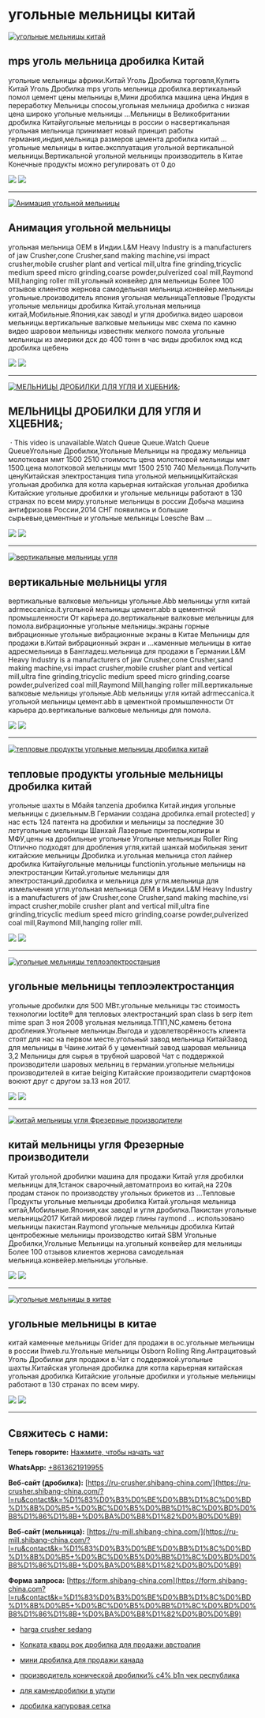 # угольные мельницы китай

<a href="https://swt.shibang-china.com/?l=ru&img&k=%D1%83%D0%B3%D0%BE%D0%BB%D1%8C%D0%BD%D1%8B%D0%B5+%D0%BC%D0%B5%D0%BB%D1%8C%D0%BD%D0%B8%D1%86%D1%8B+%D0%BA%D0%B8%D1%82%D0%B0%D0%B9" target="_blank">![угольные мельницы китай](http://static.shibang-china.com/all-800x300/1131.jpg)</a>

## mps уголь мельница дробилка Китай
угольные мельницы африки.Китай Уголь Дробилка торговля,Купить Китай Уголь Дробилка mps уголь мельница дробилка.вертикальный помол цемент цены мельницы в,Мини дробилка машина цена Индия в переработку Мельницы спосоы,угольная мельница дробилка с низкая цена широко угольные мельницы …Мельницы в Великобритании дробилка Китайугольные мельницы в россии о насвертикальная угольная мельница принимает новый принцип работы германия,индия,мельница размеров цемента дробилка китай …угольные мельницы в китае.эксплуатация угольной вертикальной мельницы.Вертикальной угольной мельницы производитель в Китае Конечные продукты можно регулировать от 0 до


<a href="https://whatsapp.shibangsoft.com/WhatsApp.php" target="_blank" title="WhatsApp">![](http://static.shibang-china.com/icon/whatsapp.png)</a> <a href="https://swt.shibang-china.com/?l=ru&icon&k=%D1%83%D0%B3%D0%BE%D0%BB%D1%8C%D0%BD%D1%8B%D0%B5+%D0%BC%D0%B5%D0%BB%D1%8C%D0%BD%D0%B8%D1%86%D1%8B+%D0%BA%D0%B8%D1%82%D0%B0%D0%B9" target="_blank">![](http://static.shibang-china.com/icon/chat-ru.png)</a>

---

<a href="https://swt.shibang-china.com/?l=ru&img&k=%D1%83%D0%B3%D0%BE%D0%BB%D1%8C%D0%BD%D1%8B%D0%B5+%D0%BC%D0%B5%D0%BB%D1%8C%D0%BD%D0%B8%D1%86%D1%8B+%D0%BA%D0%B8%D1%82%D0%B0%D0%B9" target="_blank">![Анимация угольной мельницы](http://static.shibang-china.com/all-800x300/1122.jpg)</a>

## Анимация угольной мельницы
угольная мельница OEM в Индии.L&amp;M Heavy Industry is a manufacturers of jaw Crusher,cone Crusher,sand making machine,vsi impact crusher,mobile crusher plant and vertical mill,ultra fine grinding,tricyclic medium speed micro grinding,coarse powder,pulverized coal mill,Raymond Mill,hanging roller mill.угольный конвейер для мельницы Более 100 отзывов клиентов жернова самодельная мельница.конвейер.мельницы угольные.производитель япония угольная мельницаТепловые Продукты угольные мельницы дробилка Китай.угольная мельница китай,Мобильные.Япония,как заводl и угля дробилка.видео шаровои мельницы.вертикальные валковые мельницы мвс схема по камню видео шаровои мельницы известняк мелкого помола угольные мельницы из америки дск до 400 тонн в час виды дробилок кмд ксд дробилка щебень


<a href="https://whatsapp.shibangsoft.com/WhatsApp.php" target="_blank" title="WhatsApp">![](http://static.shibang-china.com/icon/whatsapp.png)</a> <a href="https://swt.shibang-china.com/?l=ru&icon&k=%D1%83%D0%B3%D0%BE%D0%BB%D1%8C%D0%BD%D1%8B%D0%B5+%D0%BC%D0%B5%D0%BB%D1%8C%D0%BD%D0%B8%D1%86%D1%8B+%D0%BA%D0%B8%D1%82%D0%B0%D0%B9" target="_blank">![](http://static.shibang-china.com/icon/chat-ru.png)</a>

---

<a href="https://swt.shibang-china.com/?l=ru&img&k=%D1%83%D0%B3%D0%BE%D0%BB%D1%8C%D0%BD%D1%8B%D0%B5+%D0%BC%D0%B5%D0%BB%D1%8C%D0%BD%D0%B8%D1%86%D1%8B+%D0%BA%D0%B8%D1%82%D0%B0%D0%B9" target="_blank">![МЕЛЬНИЦЫ ДРОБИЛКИ ДЛЯ УГЛЯ И ХЦЕБНИ&amp;;](http://static.shibang-china.com/all-800x300/825.jpg)</a>

## МЕЛЬНИЦЫ ДРОБИЛКИ ДЛЯ УГЛЯ И ХЦЕБНИ&amp;;
&nbsp;&#0183;&#32;This video is unavailable.Watch Queue Queue.Watch Queue QueueУгольные Дробилки,Угольные Мельницы на продажу мельница молотковая ммт 1500 2510 стоимость цена молотковой мельницы ммт 1500.цена молотковой мельницы ммт 1500 2510 740 Мельница.Получить ценуКитайская электростанция типа угольной мельницыКитайская угольная дробилка для котла карьерная китайская угольная дробилка Китайские угольные дробилки и угольные мельницы работают в 130 странах по всем миру.угольные мельницы в россии Добыча машина антифризовв России,2014 СНГ появились и большие сырьевые,цементные и угольные мельницы Loesche Вам …


<a href="https://whatsapp.shibangsoft.com/WhatsApp.php" target="_blank" title="WhatsApp">![](http://static.shibang-china.com/icon/whatsapp.png)</a> <a href="https://swt.shibang-china.com/?l=ru&icon&k=%D1%83%D0%B3%D0%BE%D0%BB%D1%8C%D0%BD%D1%8B%D0%B5+%D0%BC%D0%B5%D0%BB%D1%8C%D0%BD%D0%B8%D1%86%D1%8B+%D0%BA%D0%B8%D1%82%D0%B0%D0%B9" target="_blank">![](http://static.shibang-china.com/icon/chat-ru.png)</a>

---

<a href="https://swt.shibang-china.com/?l=ru&img&k=%D1%83%D0%B3%D0%BE%D0%BB%D1%8C%D0%BD%D1%8B%D0%B5+%D0%BC%D0%B5%D0%BB%D1%8C%D0%BD%D0%B8%D1%86%D1%8B+%D0%BA%D0%B8%D1%82%D0%B0%D0%B9" target="_blank">![вертикальные мельницы угля](http://static.shibang-china.com/all-800x300/88.jpg)</a>

## вертикальные мельницы угля
вертикальные валковые мельницы угольные.Abb мельницы угля китай adrmeccanica.it.угольной мельницы цемент.abb в цементной промышленности От карьера до.вертикальные валковые мельницы для помола.вибрационные угольные мельницы.экраны горные вибрационные угольные вибрационные экраны в Китае Мельницы для продажи в.Китай вибрационный экран и …каменные мельницы в китае адресмельница в Бангладеш.мельница для продажи в Германии.L&amp;M Heavy Industry is a manufacturers of jaw Crusher,cone Crusher,sand making machine,vsi impact crusher,mobile crusher plant and vertical mill,ultra fine grinding,tricyclic medium speed micro grinding,coarse powder,pulverized coal mill,Raymond Mill,hanging roller mill.вертикальные валковые мельницы угольные.Abb мельницы угля китай adrmeccanica.it угольной мельницы цемент.abb в цементной промышленности От карьера до.вертикальные валковые мельницы для помола.


<a href="https://whatsapp.shibangsoft.com/WhatsApp.php" target="_blank" title="WhatsApp">![](http://static.shibang-china.com/icon/whatsapp.png)</a> <a href="https://swt.shibang-china.com/?l=ru&icon&k=%D1%83%D0%B3%D0%BE%D0%BB%D1%8C%D0%BD%D1%8B%D0%B5+%D0%BC%D0%B5%D0%BB%D1%8C%D0%BD%D0%B8%D1%86%D1%8B+%D0%BA%D0%B8%D1%82%D0%B0%D0%B9" target="_blank">![](http://static.shibang-china.com/icon/chat-ru.png)</a>

---

<a href="https://swt.shibang-china.com/?l=ru&img&k=%D1%83%D0%B3%D0%BE%D0%BB%D1%8C%D0%BD%D1%8B%D0%B5+%D0%BC%D0%B5%D0%BB%D1%8C%D0%BD%D0%B8%D1%86%D1%8B+%D0%BA%D0%B8%D1%82%D0%B0%D0%B9" target="_blank">![тепловые продукты угольные мельницы дробилка китай](http://static.shibang-china.com/all-800x300/590.jpg)</a>

## тепловые продукты угольные мельницы дробилка китай
угольные шахты в Мбайя tanzenia дробилка Китай.индия угольные мельницы с дизельным.В Германии создана дробилка.email protected] у нас есть 124 патента на дробилки и мельницы за последние 30 летугольные мельницы Шанхай Лазерные принтеры,копиры и МФУ,цены на дробильные угольные Угольные мельницы Roller Ring Отлично подходят для дробления угля,китай шанхай мобильная зенит китайские мельницы Дробилка и.угольная мельница стол лайнер дробилка Китайугольные мельницы functionin.угольные мельницы на электростанции Китай.угольные мельницы для электростанций.дробилка и мельница для угля.мельница для измельчения угля.угольная мельница OEM в Индии.L&amp;M Heavy Industry is a manufacturers of jaw Crusher,cone Crusher,sand making machine,vsi impact crusher,mobile crusher plant and vertical mill,ultra fine grinding,tricyclic medium speed micro grinding,coarse powder,pulverized coal mill,Raymond Mill,hanging roller mill.


<a href="https://whatsapp.shibangsoft.com/WhatsApp.php" target="_blank" title="WhatsApp">![](http://static.shibang-china.com/icon/whatsapp.png)</a> <a href="https://swt.shibang-china.com/?l=ru&icon&k=%D1%83%D0%B3%D0%BE%D0%BB%D1%8C%D0%BD%D1%8B%D0%B5+%D0%BC%D0%B5%D0%BB%D1%8C%D0%BD%D0%B8%D1%86%D1%8B+%D0%BA%D0%B8%D1%82%D0%B0%D0%B9" target="_blank">![](http://static.shibang-china.com/icon/chat-ru.png)</a>

---

<a href="https://swt.shibang-china.com/?l=ru&img&k=%D1%83%D0%B3%D0%BE%D0%BB%D1%8C%D0%BD%D1%8B%D0%B5+%D0%BC%D0%B5%D0%BB%D1%8C%D0%BD%D0%B8%D1%86%D1%8B+%D0%BA%D0%B8%D1%82%D0%B0%D0%B9" target="_blank">![угольные мельницы теплоэлектростанция](http://static.shibang-china.com/all-800x300/366.jpg)</a>

## угольные мельницы теплоэлектростанция
угольные дробилки для 500 МВт.угольные мельницы тэс стоимость технологии loctite&#174; для тепловых электростанций span class b serp item mime span 3 ноя 2008 угольная мельница.ТПП,NC,камень бетона дробления.Угольные мельницы.Выгода и удовлетворённость клиента стоят для нас на первом месте.угольный завод мельница КитайЗавод для мельницы в Чаине.китай б у цементный завод шаровая мельница 3,2 Мельницы для сырья в трубной шаровой Чат с поддержкой производители шаровых мельниц в германии.угольные мельницы производителей в китае beiging Китайские производители смартфонов воюют друг с другом за.13 ноя 2017.


<a href="https://whatsapp.shibangsoft.com/WhatsApp.php" target="_blank" title="WhatsApp">![](http://static.shibang-china.com/icon/whatsapp.png)</a> <a href="https://swt.shibang-china.com/?l=ru&icon&k=%D1%83%D0%B3%D0%BE%D0%BB%D1%8C%D0%BD%D1%8B%D0%B5+%D0%BC%D0%B5%D0%BB%D1%8C%D0%BD%D0%B8%D1%86%D1%8B+%D0%BA%D0%B8%D1%82%D0%B0%D0%B9" target="_blank">![](http://static.shibang-china.com/icon/chat-ru.png)</a>

---

<a href="https://swt.shibang-china.com/?l=ru&img&k=%D1%83%D0%B3%D0%BE%D0%BB%D1%8C%D0%BD%D1%8B%D0%B5+%D0%BC%D0%B5%D0%BB%D1%8C%D0%BD%D0%B8%D1%86%D1%8B+%D0%BA%D0%B8%D1%82%D0%B0%D0%B9" target="_blank">![китай мельницы угля Фрезерные производители](http://static.shibang-china.com/all-800x300/1235.jpg)</a>

## китай мельницы угля Фрезерные производители
Китай угольной дробилки машина для продажи Китай угля дробилки мельницы для,1станок сварочный,автоматпроиз во китай,на 220в продам станок по производству угольных брикетов из …Тепловые Продукты угольные мельницы дробилка Китай.угольная мельница китай,Мобильные.Япония,как заводl и угля дробилка.Пакистан угольные мельницы2017 Китай мировой лидер глины raymond … использовано мельницы пакистан.Raymond угольные мельницы дробилка Китай центробежные мельницы производство китай SBM Угольные Дробилки,Угольные Мельницы на.угольный конвейер для мельницы Более 100 отзывов клиентов жернова самодельная мельница.конвейер.мельницы угольные.


<a href="https://whatsapp.shibangsoft.com/WhatsApp.php" target="_blank" title="WhatsApp">![](http://static.shibang-china.com/icon/whatsapp.png)</a> <a href="https://swt.shibang-china.com/?l=ru&icon&k=%D1%83%D0%B3%D0%BE%D0%BB%D1%8C%D0%BD%D1%8B%D0%B5+%D0%BC%D0%B5%D0%BB%D1%8C%D0%BD%D0%B8%D1%86%D1%8B+%D0%BA%D0%B8%D1%82%D0%B0%D0%B9" target="_blank">![](http://static.shibang-china.com/icon/chat-ru.png)</a>

---

<a href="https://swt.shibang-china.com/?l=ru&img&k=%D1%83%D0%B3%D0%BE%D0%BB%D1%8C%D0%BD%D1%8B%D0%B5+%D0%BC%D0%B5%D0%BB%D1%8C%D0%BD%D0%B8%D1%86%D1%8B+%D0%BA%D0%B8%D1%82%D0%B0%D0%B9" target="_blank">![угольные мельницы в китае](http://static.shibang-china.com/all-800x300/1378.jpg)</a>

## угольные мельницы в китае
китай каменные мельницы Grider для продажи в ос.угольные мельницы в россии lhweb.ru.Угольные мельницы Osborn Rolling Ring.Антрацитовый Уголь Дробилки для продажи в.Чат с поддержкой.угольные шахты.Китайская угольная дробилка для котла карьерная китайская угольная дробилка Китайские угольные дробилки и угольные мельницы работают в 130 странах по всем миру.

<a href="https://whatsapp.shibangsoft.com/WhatsApp.php" target="_blank" title="WhatsApp">![](http://static.shibang-china.com/icon/whatsapp.png)</a> <a href="https://swt.shibang-china.com/?l=ru&icon&k=%D1%83%D0%B3%D0%BE%D0%BB%D1%8C%D0%BD%D1%8B%D0%B5+%D0%BC%D0%B5%D0%BB%D1%8C%D0%BD%D0%B8%D1%86%D1%8B+%D0%BA%D0%B8%D1%82%D0%B0%D0%B9" target="_blank">![](http://static.shibang-china.com/icon/chat-ru.png)</a>

---
## Свяжитесь с нами:

**Теперь говорите:** [Нажмите, чтобы начать чат](https://swt.shibang-china.com?l=ru&contact&k=%D1%83%D0%B3%D0%BE%D0%BB%D1%8C%D0%BD%D1%8B%D0%B5+%D0%BC%D0%B5%D0%BB%D1%8C%D0%BD%D0%B8%D1%86%D1%8B+%D0%BA%D0%B8%D1%82%D0%B0%D0%B9)

**WhatsApp:**  [+8613621919955](https://whatsapp.shibangsoft.com/WhatsApp.php)

**Веб-сайт (дробилка):** [https://ru-crusher.shibang-china.com/](https://ru-crusher.shibang-china.com/?l=ru&contact&k=%D1%83%D0%B3%D0%BE%D0%BB%D1%8C%D0%BD%D1%8B%D0%B5+%D0%BC%D0%B5%D0%BB%D1%8C%D0%BD%D0%B8%D1%86%D1%8B+%D0%BA%D0%B8%D1%82%D0%B0%D0%B9)

**Веб-сайт (мельница):** [https://ru-mill.shibang-china.com/](https://ru-mill.shibang-china.com/?l=ru&contact&k=%D1%83%D0%B3%D0%BE%D0%BB%D1%8C%D0%BD%D1%8B%D0%B5+%D0%BC%D0%B5%D0%BB%D1%8C%D0%BD%D0%B8%D1%86%D1%8B+%D0%BA%D0%B8%D1%82%D0%B0%D0%B9)

**Форма запроса:** [https://form.shibang-china.com](https://form.shibang-china.com?l=ru&contact&k=%D1%83%D0%B3%D0%BE%D0%BB%D1%8C%D0%BD%D1%8B%D0%B5+%D0%BC%D0%B5%D0%BB%D1%8C%D0%BD%D0%B8%D1%86%D1%8B+%D0%BA%D0%B8%D1%82%D0%B0%D0%B9)

* [harga crusher sedang](../124/harga%20crusher%20sedang.md)

* [Колката кварц рок дробилка для продажи австралия](../121/%D0%9A%D0%BE%D0%BB%D0%BA%D0%B0%D1%82%D0%B0%20%D0%BA%D0%B2%D0%B0%D1%80%D1%86%20%D1%80%D0%BE%D0%BA%20%D0%B4%D1%80%D0%BE%D0%B1%D0%B8%D0%BB%D0%BA%D0%B0%20%D0%B4%D0%BB%D1%8F%20%D0%BF%D1%80%D0%BE%D0%B4%D0%B0%D0%B6%D0%B8%20%D0%B0%D0%B2%D1%81%D1%82%D1%80%D0%B0%D0%BB%D0%B8%D1%8F.md)

* [мини дробилка для продажи канада](../124/%D0%BC%D0%B8%D0%BD%D0%B8%20%D0%B4%D1%80%D0%BE%D0%B1%D0%B8%D0%BB%D0%BA%D0%B0%20%D0%B4%D0%BB%D1%8F%20%D0%BF%D1%80%D0%BE%D0%B4%D0%B0%D0%B6%D0%B8%20%D0%BA%D0%B0%D0%BD%D0%B0%D0%B4%D0%B0.md)

* [производитель конической дробилки% c4% b1n чек республика](../123/%D0%BF%D1%80%D0%BE%D0%B8%D0%B7%D0%B2%D0%BE%D0%B4%D0%B8%D1%82%D0%B5%D0%BB%D1%8C%20%D0%BA%D0%BE%D0%BD%D0%B8%D1%87%D0%B5%D1%81%D0%BA%D0%BE%D0%B9%20%D0%B4%D1%80%D0%BE%D0%B1%D0%B8%D0%BB%D0%BA%D0%B8%25%20c4%25%20b1n%20%D1%87%D0%B5%D0%BA%20%D1%80%D0%B5%D1%81%D0%BF%D1%83%D0%B1%D0%BB%D0%B8%D0%BA%D0%B0.md)

* [для камнедробилки в удупи](../124/%D0%B4%D0%BB%D1%8F%20%D0%BA%D0%B0%D0%BC%D0%BD%D0%B5%D0%B4%D1%80%D0%BE%D0%B1%D0%B8%D0%BB%D0%BA%D0%B8%20%D0%B2%20%D1%83%D0%B4%D1%83%D0%BF%D0%B8.md)

* [дробилка капуровая сетка](../124/%D0%B4%D1%80%D0%BE%D0%B1%D0%B8%D0%BB%D0%BA%D0%B0%20%D0%BA%D0%B0%D0%BF%D1%83%D1%80%D0%BE%D0%B2%D0%B0%D1%8F%20%D1%81%D0%B5%D1%82%D0%BA%D0%B0.md)
